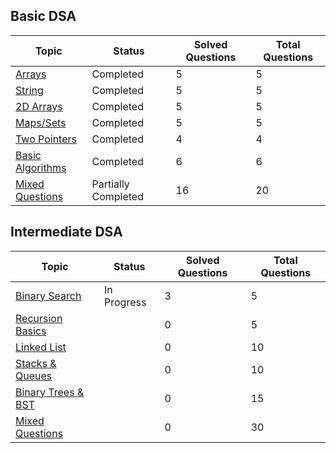 ## Basic DSA

| Topic        | Status      | Solved Questions | Total Questions |
|-------------|---------------| -----------------------|-----------------------|
|  [Arrays](https://github.com/friskycodeur/DSA_251/tree/master/Basic%20DSA/Arrays)                         | Completed     | 5 | 5 |
| [String](https://github.com/friskycodeur/DSA_251/tree/master/Basic%20DSA/String)                          | Completed     | 5 | 5 |
| [2D Arrays](https://github.com/friskycodeur/DSA_251/tree/master/Basic%20DSA/2d%20Arrays)                  | Completed     | 5 | 5 |
| [Maps/Sets](https://github.com/friskycodeur/DSA_251/tree/master/Basic%20DSA/Maps_Set)                     | Completed     | 5 | 5 |
| [Two Pointers](https://github.com/friskycodeur/DSA_251/tree/master/Basic%20DSA/Two_Pointers)              | Completed     | 4 | 4 |
| [Basic Algorithms](https://github.com/friskycodeur/DSA_251/tree/master/Basic%20DSA/Basic_Algorithms)      | Completed     | 6 | 6 |
| [Mixed Questions](https://github.com/friskycodeur/DSA_251/tree/master/Basic%20DSA/Mixed%20Questions)      | Partially Completed   | 16 | 20 |


## Intermediate DSA

| Topic                                                                                                            | Status        | Solved Questions       | Total Questions |
|-------------                                                                                                     |---------------| -----------------------|-----------------------|
| [Binary Search](https://github.com/friskycodeur/DSA_251/tree/master/Intermediate%20DSA/Binary%20Search)         |In Progress    | 3 | 5 |
| [Recursion Basics](https://github.com/friskycodeur/DSA_251/tree/master/)                                         |      | 0 | 5 |
| [Linked List](https://github.com/friskycodeur/DSA_251/tree/master/)                                              |      | 0 | 10 |
| [Stacks & Queues](https://github.com/friskycodeur/DSA_251/tree/master/)                                          |      | 0 | 10 |
| [Binary Trees & BST](https://github.com/friskycodeur/DSA_251/tree/master/)                                       |      | 0 | 15 |
| [Mixed Questions](https://github.com/friskycodeur/DSA_251/tree/master/)                                          |      | 0 | 30 |

